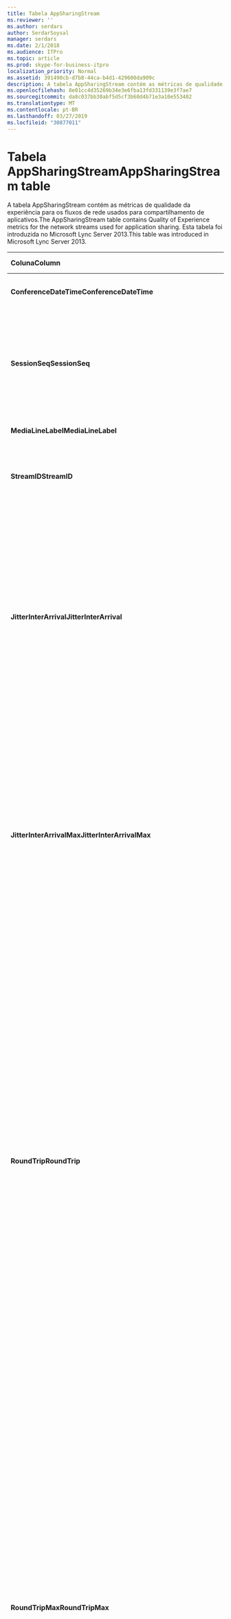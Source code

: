 ```yaml
---
title: Tabela AppSharingStream
ms.reviewer: ''
ms.author: serdars
author: SerdarSoysal
manager: serdars
ms.date: 2/1/2018
ms.audience: ITPro
ms.topic: article
ms.prod: skype-for-business-itpro
localization_priority: Normal
ms.assetid: 391490cb-d7b8-44ca-b4d1-429600da909c
description: A tabela AppSharingStream contém as métricas de qualidade da experiência para os fluxos de rede usados para compartilhamento de aplicativos. Esta tabela foi introduzida no Microsoft Lync Server 2013.
ms.openlocfilehash: 8e01cc4d35269b34e3e6fba13fd331139e3f7ae7
ms.sourcegitcommit: da8c037bb30abf5d5cf3b60d4b71e3a10e553402
ms.translationtype: MT
ms.contentlocale: pt-BR
ms.lasthandoff: 03/27/2019
ms.locfileid: "30877011"
---
```

# <a name="appsharingstream-table"></a><span data-ttu-id="8abed-104">Tabela AppSharingStream</span><span class="sxs-lookup"><span data-stu-id="8abed-104">AppSharingStream table</span></span>
 
<span data-ttu-id="8abed-105">A tabela AppSharingStream contém as métricas de qualidade da experiência para os fluxos de rede usados para compartilhamento de aplicativos.</span><span class="sxs-lookup"><span data-stu-id="8abed-105">The AppSharingStream table contains Quality of Experience metrics for the network streams used for application sharing.</span></span> <span data-ttu-id="8abed-106">Esta tabela foi introduzida no Microsoft Lync Server 2013.</span><span class="sxs-lookup"><span data-stu-id="8abed-106">This table was introduced in Microsoft Lync Server 2013.</span></span>
  
|<span data-ttu-id="8abed-107">**Coluna**</span><span class="sxs-lookup"><span data-stu-id="8abed-107">**Column**</span></span>|<span data-ttu-id="8abed-108">**Tipo de dados**</span><span class="sxs-lookup"><span data-stu-id="8abed-108">**Data Type**</span></span>|<span data-ttu-id="8abed-109">**Chave/índice**</span><span class="sxs-lookup"><span data-stu-id="8abed-109">**Key/Index**</span></span>|<span data-ttu-id="8abed-110">**Detalhes**</span><span class="sxs-lookup"><span data-stu-id="8abed-110">**Details**</span></span>|
|:-----|:-----|:-----|:-----|
|<span data-ttu-id="8abed-111">**ConferenceDateTime**</span><span class="sxs-lookup"><span data-stu-id="8abed-111">**ConferenceDateTime**</span></span> <br/> |<span data-ttu-id="8abed-112">dateTime</span><span class="sxs-lookup"><span data-stu-id="8abed-112">dateTime</span></span>  <br/> |<span data-ttu-id="8abed-113">Primária, estrangeira</span><span class="sxs-lookup"><span data-stu-id="8abed-113">Primary, Foreign</span></span>  <br/> |<span data-ttu-id="8abed-114">Data e hora em que a sessão foi iniciada.</span><span class="sxs-lookup"><span data-stu-id="8abed-114">Date and time that the session started.</span></span>  <br/> |
|<span data-ttu-id="8abed-115">**SessionSeq**</span><span class="sxs-lookup"><span data-stu-id="8abed-115">**SessionSeq**</span></span> <br/> |<span data-ttu-id="8abed-116">int</span><span class="sxs-lookup"><span data-stu-id="8abed-116">int</span></span>  <br/> |<span data-ttu-id="8abed-117">Primária, estrangeira</span><span class="sxs-lookup"><span data-stu-id="8abed-117">Primary, Foreign</span></span>  <br/> |<span data-ttu-id="8abed-118">Identificador sequencial usado para distinguir entre sessões que foram iniciadas na mesma data e ao mesmo tempo.</span><span class="sxs-lookup"><span data-stu-id="8abed-118">Sequential identifier used to distinguish between sessions that started on the same date and at the same time.</span></span>  <br/> |
|<span data-ttu-id="8abed-119">**MediaLineLabel**</span><span class="sxs-lookup"><span data-stu-id="8abed-119">**MediaLineLabel**</span></span> <br/> |<span data-ttu-id="8abed-120">tinyint</span><span class="sxs-lookup"><span data-stu-id="8abed-120">tinyint</span></span>  <br/> |<span data-ttu-id="8abed-121">Primária, estrangeira</span><span class="sxs-lookup"><span data-stu-id="8abed-121">Primary, Foreign</span></span>  <br/> | <span data-ttu-id="8abed-122">Consulte a [Tabela MediaLine](https://docs.microsoft.com/skypeforbusiness/schema-reference/quality-of-experience-qoe-database-schema/medialine-0).</span><span class="sxs-lookup"><span data-stu-id="8abed-122">See [MediaLine Table](https://docs.microsoft.com/skypeforbusiness/schema-reference/quality-of-experience-qoe-database-schema/medialine-0).</span></span> <br/> |
|<span data-ttu-id="8abed-123">**StreamID**</span><span class="sxs-lookup"><span data-stu-id="8abed-123">**StreamID**</span></span> <br/> |<span data-ttu-id="8abed-124">int</span><span class="sxs-lookup"><span data-stu-id="8abed-124">int</span></span>  <br/> |<span data-ttu-id="8abed-125">Primária</span><span class="sxs-lookup"><span data-stu-id="8abed-125">Primary</span></span>  <br/> |<span data-ttu-id="8abed-126">Identificador exclusivo do fluxo de compartilhamento de aplicativo.</span><span class="sxs-lookup"><span data-stu-id="8abed-126">Unique identifier of the application sharing stream.</span></span>  <br/> |
|<span data-ttu-id="8abed-127">**JitterInterArrival**</span><span class="sxs-lookup"><span data-stu-id="8abed-127">**JitterInterArrival**</span></span> <br/> |<span data-ttu-id="8abed-128">int</span><span class="sxs-lookup"><span data-stu-id="8abed-128">int</span></span>  <br/> ||<span data-ttu-id="8abed-p103">Tremulação média detectada entre chegadas de pacote RTP. (Tremulação é uma medição de quanto uma chamada treme.) Valores altos de tremulação são normalmente causados por congestionamento ou por um servidor de mídia sobrecarregado e resultam em perda ou distorção de áudio.</span><span class="sxs-lookup"><span data-stu-id="8abed-p103">Average jitter detected between RTP packet arrivals. (Jitter is a measure of the "shakiness" of a call.) High jitter values are typically caused by congestion or an overloaded media server, and result in distorted or lost audio.</span></span>  <br/> |
|<span data-ttu-id="8abed-131">**JitterInterArrivalMax**</span><span class="sxs-lookup"><span data-stu-id="8abed-131">**JitterInterArrivalMax**</span></span> <br/> |<span data-ttu-id="8abed-132">int</span><span class="sxs-lookup"><span data-stu-id="8abed-132">int</span></span>  <br/> ||<span data-ttu-id="8abed-133">Tremulação máxima detectada entre entradas de pacotes RTP.</span><span class="sxs-lookup"><span data-stu-id="8abed-133">Maximum jitter detected between RTP packet arrivals.</span></span> <span data-ttu-id="8abed-134">(É uma medida de "shakiness" de uma chamada de tremulação.) Os valores de tremulação alta normalmente são causados por congestionamento ou um servidor de mídia sobrecarregado e resultam em áudio distorcido ou perdido.</span><span class="sxs-lookup"><span data-stu-id="8abed-134">(Jitter is a measure of the "shakiness" of a call.) High jitter values are typically caused by congestion or an overloaded media server, and result in distorted or lost audio.</span></span>  <br/> |
|<span data-ttu-id="8abed-135">**RoundTrip**</span><span class="sxs-lookup"><span data-stu-id="8abed-135">**RoundTrip**</span></span> <br/> |<span data-ttu-id="8abed-136">int</span><span class="sxs-lookup"><span data-stu-id="8abed-136">int</span></span>  <br/> ||<span data-ttu-id="8abed-p105">Quantidade média (em milissegundos) exigida para que um pacote de protocolo RTP viaje até outro ponto de extremidade e retorne. Tempos de viagem de ida e volta de 200 milissegundos ou menos são considerados de qualidade aceitável.</span><span class="sxs-lookup"><span data-stu-id="8abed-p105">Average amount of (in milliseconds) required for a Real-Time Transport Protocol packet to travel to another endpoint and then back. Round-trip times of 200 milliseconds or less are considered of acceptable quality.</span></span>  <br/> <span data-ttu-id="8abed-p106">Os valores altos de tempo de resposta podem ser causados por roteamento de chamadas internacionais, configuração incorreta de um roteamento ou um servidor de mídia sobrecarregado. Tempos de resposta altos resultam em dificuldades para conversas de áudio bidirecionais e em tempo real.</span><span class="sxs-lookup"><span data-stu-id="8abed-p106">High round-trip values can be caused by international call routing; a routing misconfiguration; or an overloaded media server. High round-trip times result in difficulties with two-way, real-time audio conversations.</span></span>  <br/> |
|<span data-ttu-id="8abed-141">**RoundTripMax**</span><span class="sxs-lookup"><span data-stu-id="8abed-141">**RoundTripMax**</span></span> <br/> |<span data-ttu-id="8abed-142">int</span><span class="sxs-lookup"><span data-stu-id="8abed-142">int</span></span>  <br/> ||<span data-ttu-id="8abed-143">Quantidade máxima de (em milissegundos) necessária para um pacote de protocolo de transporte em tempo real para viajar para outro ponto de extremidade e, em seguida, novamente.</span><span class="sxs-lookup"><span data-stu-id="8abed-143">Maximum amount of (in milliseconds) required for a Real-Time Transport Protocol packet to travel to another endpoint and then back.</span></span> <span data-ttu-id="8abed-144">Tempos de ida e volta de 200 milissegundos ou menos são considerados de qualidade aceitável.</span><span class="sxs-lookup"><span data-stu-id="8abed-144">Round-trip times of 200 milliseconds or less are considered of acceptable quality.</span></span>  <br/> <span data-ttu-id="8abed-p108">Altos valores de tempo de resposta podem ser causados por roteamento de chamadas internacionais, configuração incorreta de um roteamento ou um servidor de mídia sobrecarregado. Tempos de resposta altos resultam em dificuldades para conversas de áudio bidirecionais e em tempo real.</span><span class="sxs-lookup"><span data-stu-id="8abed-p108">High round-trip values can be caused by international call routing; a routing misconfiguration; or an overloaded media server. High round-trip times result in difficulties with two-way, real-time audio conversations.</span></span>  <br/> |
|<span data-ttu-id="8abed-147">**PacketLossRate**</span><span class="sxs-lookup"><span data-stu-id="8abed-147">**PacketLossRate**</span></span> <br/> |<span data-ttu-id="8abed-148">float</span><span class="sxs-lookup"><span data-stu-id="8abed-148">float</span></span>  <br/> ||<span data-ttu-id="8abed-p109">Taxa média de perda de pacotes de RTP (protocolo de transporte em tempo real). (A perda de pacotes ocorre quando pacotes de RTP, um protocolo usado para transmitir áudio e vídeo pela Internet, falha ao tentar alcançar seu destino). Altas taxas de perda geralmente são causadas por congestionamento, insuficiência da largura de banda, congestionamento ou interferência na rede sem fio ou um servidor de mídia sobrecarregado. A perda de pacotes normalmente resulta em distorção ou perda de áudio.</span><span class="sxs-lookup"><span data-stu-id="8abed-p109">Average rate of Real-Time Transport Protocol (RTP) packet loss. (Packet loss occurs when RTP packets, a protocol used for transmitting audio and video across the Internet, failed to reach their destination.) High loss rates are generally caused by congestion; lack of bandwidth; wireless congestion or interference; or an overloaded media server. Packet loss typically results in distorted or lost audio.</span></span>  <br/> |
|<span data-ttu-id="8abed-152">**PacketLossRateMax**</span><span class="sxs-lookup"><span data-stu-id="8abed-152">**PacketLossRateMax**</span></span> <br/> |<span data-ttu-id="8abed-153">float</span><span class="sxs-lookup"><span data-stu-id="8abed-153">float</span></span>  <br/> ||<span data-ttu-id="8abed-154">Taxa máxima de perda de pacote real-time Transport Protocol (RTP).</span><span class="sxs-lookup"><span data-stu-id="8abed-154">Maximum rate of Real-Time Transport Protocol (RTP) packet loss.</span></span> <span data-ttu-id="8abed-155">(A perda de pacote ocorre quando há falha de pacotes RTP, um protocolo usado para transmitir áudio e vídeo através da Internet, para atingir seu destino.) Taxas de perda de alta são geralmente causadas por congestionamento; falta de largura de banda; congestionamento sem fio ou interferência; ou um servidor de mídia sobrecarregado.</span><span class="sxs-lookup"><span data-stu-id="8abed-155">(Packet loss occurs when RTP packets, a protocol used for transmitting audio and video across the Internet, failed to reach their destination.) High loss rates are generally caused by congestion; lack of bandwidth; wireless congestion or interference; or an overloaded media server.</span></span> <span data-ttu-id="8abed-156">A perda de pacote normalmente resulta em perda ou distorção de áudio.</span><span class="sxs-lookup"><span data-stu-id="8abed-156">Packet loss typically results in distorted or lost audio.</span></span>  <br/> |
|<span data-ttu-id="8abed-157">**PacketUtilization**</span><span class="sxs-lookup"><span data-stu-id="8abed-157">**PacketUtilization**</span></span> <br/> |<span data-ttu-id="8abed-158">int</span><span class="sxs-lookup"><span data-stu-id="8abed-158">int</span></span>  <br/> ||<span data-ttu-id="8abed-159">Número de pacotes enviados.</span><span class="sxs-lookup"><span data-stu-id="8abed-159">Number of packets sent.</span></span>  <br/> |
|<span data-ttu-id="8abed-160">**BandwidthEst**</span><span class="sxs-lookup"><span data-stu-id="8abed-160">**BandwidthEst**</span></span> <br/> |<span data-ttu-id="8abed-161">int</span><span class="sxs-lookup"><span data-stu-id="8abed-161">int</span></span>  <br/> ||<span data-ttu-id="8abed-162">Estimado unidirecional largura de banda disponível no final da sessão.</span><span class="sxs-lookup"><span data-stu-id="8abed-162">Estimated one-way bandwidth available at the end of the session.</span></span> <span data-ttu-id="8abed-163">Relatado em bits por segundo.</span><span class="sxs-lookup"><span data-stu-id="8abed-163">Reported in bits per second.</span></span>  <br/> |
|<span data-ttu-id="8abed-164">**AppSharingPayloadDescription**</span><span class="sxs-lookup"><span data-stu-id="8abed-164">**AppSharingPayloadDescription**</span></span> <br/> |<span data-ttu-id="8abed-165">int</span><span class="sxs-lookup"><span data-stu-id="8abed-165">int</span></span>  <br/> ||<span data-ttu-id="8abed-166">Descrição da carga do compartilhamento de aplicativos.</span><span class="sxs-lookup"><span data-stu-id="8abed-166">Description of the application sharing payload.</span></span>  <br/> |
|<span data-ttu-id="8abed-167">**RelativeOneWayTotal**</span><span class="sxs-lookup"><span data-stu-id="8abed-167">**RelativeOneWayTotal**</span></span> <br/> |<span data-ttu-id="8abed-168">float</span><span class="sxs-lookup"><span data-stu-id="8abed-168">float</span></span>  <br/> ||<span data-ttu-id="8abed-169">Quantidade total de latência unidirecional.</span><span class="sxs-lookup"><span data-stu-id="8abed-169">Total amount of one-way latency.</span></span> <span data-ttu-id="8abed-170">Latência de unidirecional relativa mede o atraso entre o cliente e o servidor.</span><span class="sxs-lookup"><span data-stu-id="8abed-170">Relative one-way latency measures the delay between the client and the server.</span></span>  <br/> |
|<span data-ttu-id="8abed-171">**RelativeOneWayAverage**</span><span class="sxs-lookup"><span data-stu-id="8abed-171">**RelativeOneWayAverage**</span></span> <br/> |<span data-ttu-id="8abed-172">float</span><span class="sxs-lookup"><span data-stu-id="8abed-172">float</span></span>  <br/> ||<span data-ttu-id="8abed-173">Quantidade média de latência unidirecional.</span><span class="sxs-lookup"><span data-stu-id="8abed-173">Average amount of one-way latency.</span></span> <span data-ttu-id="8abed-174">Latência de unidirecional relativa mede o atraso entre o cliente e o servidor.</span><span class="sxs-lookup"><span data-stu-id="8abed-174">Relative one-way latency measures the delay between the client and the server.</span></span>  <br/> |
|<span data-ttu-id="8abed-175">**RelativeOneWayMax**</span><span class="sxs-lookup"><span data-stu-id="8abed-175">**RelativeOneWayMax**</span></span> <br/> |<span data-ttu-id="8abed-176">float</span><span class="sxs-lookup"><span data-stu-id="8abed-176">float</span></span>  <br/> ||<span data-ttu-id="8abed-177">Quantidade máxima de latência unidirecional.</span><span class="sxs-lookup"><span data-stu-id="8abed-177">Maximum amount of one-way latency.</span></span> <span data-ttu-id="8abed-178">Latência de unidirecional relativa mede o atraso entre o cliente e o servidor.</span><span class="sxs-lookup"><span data-stu-id="8abed-178">Relative one-way latency measures the delay between the client and the server.</span></span>  <br/> |
|<span data-ttu-id="8abed-179">**RelativeOneWayBurstOccurrences**</span><span class="sxs-lookup"><span data-stu-id="8abed-179">**RelativeOneWayBurstOccurrences**</span></span> <br/> |<span data-ttu-id="8abed-180">int</span><span class="sxs-lookup"><span data-stu-id="8abed-180">int</span></span>  <br/> ||<span data-ttu-id="8abed-181">Ocorrências de intermitência unidirecional total.</span><span class="sxs-lookup"><span data-stu-id="8abed-181">Total one-way burst occurrences.</span></span> <span data-ttu-id="8abed-182">Uma transmissão "intermitente" é uma transmissão onde os fluxos de dados picos imprevisíveis em vez de um fluxo contínuo.</span><span class="sxs-lookup"><span data-stu-id="8abed-182">A "bursty" transmission is a transmission where data flows in unpredictable bursts as opposed to a steady stream.</span></span> <span data-ttu-id="8abed-183">Essa métrica mede o fluxo de dados entre o cliente e o servidor.</span><span class="sxs-lookup"><span data-stu-id="8abed-183">This metric measures data flow between the client and the server.</span></span>  <br/> |
|<span data-ttu-id="8abed-184">**RelativeOneWayBurstDensity**</span><span class="sxs-lookup"><span data-stu-id="8abed-184">**RelativeOneWayBurstDensity**</span></span> <br/> |<span data-ttu-id="8abed-185">float</span><span class="sxs-lookup"><span data-stu-id="8abed-185">float</span></span>  <br/> ||<span data-ttu-id="8abed-186">Densidade da intermitência unidirecional total.</span><span class="sxs-lookup"><span data-stu-id="8abed-186">Total one-way burst density.</span></span> <span data-ttu-id="8abed-187">Uma transmissão "intermitente" é uma transmissão onde os fluxos de dados picos imprevisíveis em vez de um fluxo contínuo.</span><span class="sxs-lookup"><span data-stu-id="8abed-187">A "bursty" transmission is a transmission where data flows in unpredictable bursts as opposed to a steady stream.</span></span> <span data-ttu-id="8abed-188">Essa métrica mede o fluxo de dados entre o cliente e o servidor.</span><span class="sxs-lookup"><span data-stu-id="8abed-188">This metric measures data flow between the client and the server.</span></span>  <br/> |
|<span data-ttu-id="8abed-189">**RelativeOneWayBurstDuration**</span><span class="sxs-lookup"><span data-stu-id="8abed-189">**RelativeOneWayBurstDuration**</span></span> <br/> |<span data-ttu-id="8abed-190">float</span><span class="sxs-lookup"><span data-stu-id="8abed-190">float</span></span>  <br/> ||<span data-ttu-id="8abed-191">Duração da intermitência unidirecional total.</span><span class="sxs-lookup"><span data-stu-id="8abed-191">Total one-way burst duration.</span></span> <span data-ttu-id="8abed-192">Uma transmissão "intermitente" é uma transmissão onde os fluxos de dados picos imprevisíveis em vez de um fluxo contínuo.</span><span class="sxs-lookup"><span data-stu-id="8abed-192">A "bursty" transmission is a transmission where data flows in unpredictable bursts as opposed to a steady stream.</span></span> <span data-ttu-id="8abed-193">Essa métrica mede o fluxo de dados entre o cliente e o servidor.</span><span class="sxs-lookup"><span data-stu-id="8abed-193">This metric measures data flow between the client and the server.</span></span>  <br/> |
|<span data-ttu-id="8abed-194">**RelativeOneWayGapOccurrences**</span><span class="sxs-lookup"><span data-stu-id="8abed-194">**RelativeOneWayGapOccurrences**</span></span> <br/> |<span data-ttu-id="8abed-195">int</span><span class="sxs-lookup"><span data-stu-id="8abed-195">int</span></span>  <br/> ||<span data-ttu-id="8abed-196">Ocorrências de intervalo unidirecional total.</span><span class="sxs-lookup"><span data-stu-id="8abed-196">Total one-way gap occurrences.</span></span> <span data-ttu-id="8abed-197">Uma transmissão "intermitente" é uma transmissão onde os fluxos de dados picos imprevisíveis em vez de um fluxo constante; lacunas indicam atrasos entre esses picos.</span><span class="sxs-lookup"><span data-stu-id="8abed-197">A "bursty" transmission is a transmission where data flows in unpredictable bursts as opposed to a steady stream; gaps indicate delays between these bursts.</span></span> <span data-ttu-id="8abed-198">Essa métrica mede o fluxo de dados entre o cliente e o servidor.</span><span class="sxs-lookup"><span data-stu-id="8abed-198">This metric measures data flow between the client and the server.</span></span>  <br/> |
|<span data-ttu-id="8abed-199">**RelativeOneWayGapDensity**</span><span class="sxs-lookup"><span data-stu-id="8abed-199">**RelativeOneWayGapDensity**</span></span> <br/> |<span data-ttu-id="8abed-200">float</span><span class="sxs-lookup"><span data-stu-id="8abed-200">float</span></span>  <br/> ||<span data-ttu-id="8abed-201">Densidade do intervalo unidirecional total.</span><span class="sxs-lookup"><span data-stu-id="8abed-201">Total one-way gap density.</span></span> <span data-ttu-id="8abed-202">Uma transmissão "intermitente" é uma transmissão onde os fluxos de dados picos imprevisíveis em vez de um fluxo constante; lacunas indicam atrasos entre esses picos.</span><span class="sxs-lookup"><span data-stu-id="8abed-202">A "bursty" transmission is a transmission where data flows in unpredictable bursts as opposed to a steady stream; gaps indicate delays between these bursts.</span></span> <span data-ttu-id="8abed-203">Essa métrica mede o fluxo de dados entre o cliente e o servidor.</span><span class="sxs-lookup"><span data-stu-id="8abed-203">This metric measures data flow between the client and the server.</span></span>  <br/> |
|<span data-ttu-id="8abed-204">**RelativeOneWayGapDuration**</span><span class="sxs-lookup"><span data-stu-id="8abed-204">**RelativeOneWayGapDuration**</span></span> <br/> |<span data-ttu-id="8abed-205">float</span><span class="sxs-lookup"><span data-stu-id="8abed-205">float</span></span>  <br/> ||<span data-ttu-id="8abed-206">Duração do intervalo unidirecional total.</span><span class="sxs-lookup"><span data-stu-id="8abed-206">Total one-way gap duration.</span></span> <span data-ttu-id="8abed-207">Uma transmissão "intermitente" é uma transmissão onde os fluxos de dados picos imprevisíveis em vez de um fluxo constante; lacunas indicam atrasos entre esses picos.</span><span class="sxs-lookup"><span data-stu-id="8abed-207">A "bursty" transmission is a transmission where data flows in unpredictable bursts as opposed to a steady stream; gaps indicate delays between these bursts.</span></span> <span data-ttu-id="8abed-208">Essa métrica mede o fluxo de dados entre o cliente e o servidor.</span><span class="sxs-lookup"><span data-stu-id="8abed-208">This metric measures data flow between the client and the server.</span></span>  <br/> |
|<span data-ttu-id="8abed-209">**ApplicationSharingType**</span><span class="sxs-lookup"><span data-stu-id="8abed-209">**ApplicationSharingType**</span></span> <br/> |<span data-ttu-id="8abed-210">varChar(256)</span><span class="sxs-lookup"><span data-stu-id="8abed-210">varChar(256)</span></span>  <br/> ||<span data-ttu-id="8abed-211">Tipo de conteúdo e função de aplicativo (participante do compartilhamento ou visualizador).</span><span class="sxs-lookup"><span data-stu-id="8abed-211">Application role (Sharer or Viewer) and content type.</span></span>  <br/> |
|<span data-ttu-id="8abed-212">**RDPTileProcessingLatencyTotal**</span><span class="sxs-lookup"><span data-stu-id="8abed-212">**RDPTileProcessingLatencyTotal**</span></span> <br/> |<span data-ttu-id="8abed-213">float</span><span class="sxs-lookup"><span data-stu-id="8abed-213">float</span></span>  <br/> ||<span data-ttu-id="8abed-214">Tempo total de processamento de blocos de protocolo RDP (RDP).</span><span class="sxs-lookup"><span data-stu-id="8abed-214">Total processing time for remote desktop protocol (RDP) tiles.</span></span> <span data-ttu-id="8abed-215">Um total de superior é igual a um atraso mais na experiência de visualização.</span><span class="sxs-lookup"><span data-stu-id="8abed-215">A higher total equates to a longer delay in the viewing experience.</span></span>  <br/> |
|<span data-ttu-id="8abed-216">**RDPTileProcessingLatencyAverage**</span><span class="sxs-lookup"><span data-stu-id="8abed-216">**RDPTileProcessingLatencyAverage**</span></span> <br/> |<span data-ttu-id="8abed-217">float</span><span class="sxs-lookup"><span data-stu-id="8abed-217">float</span></span>  <br/> ||<span data-ttu-id="8abed-218">Tempo médio de processamento de blocos de protocolo RDP (RDP).</span><span class="sxs-lookup"><span data-stu-id="8abed-218">Average processing time for remote desktop protocol (RDP) tiles.</span></span> <span data-ttu-id="8abed-219">Um total de superior é igual a um atraso mais na experiência de visualização.</span><span class="sxs-lookup"><span data-stu-id="8abed-219">A higher total equates to a longer delay in the viewing experience.</span></span>  <br/> |
|<span data-ttu-id="8abed-220">**RDPTileProcessingLatencyMax**</span><span class="sxs-lookup"><span data-stu-id="8abed-220">**RDPTileProcessingLatencyMax**</span></span> <br/> |<span data-ttu-id="8abed-221">float</span><span class="sxs-lookup"><span data-stu-id="8abed-221">float</span></span>  <br/> ||<span data-ttu-id="8abed-222">Tempo máximo de processamento de blocos de protocolo RDP (RDP).</span><span class="sxs-lookup"><span data-stu-id="8abed-222">Maximum processing time for remote desktop protocol (RDP) tiles.</span></span> <span data-ttu-id="8abed-223">Um total de superior é igual a um atraso mais na experiência de visualização.</span><span class="sxs-lookup"><span data-stu-id="8abed-223">A higher total equates to a longer delay in the viewing experience.</span></span>  <br/> |
|<span data-ttu-id="8abed-224">**RDPTileProcessingLatencyBurstOccurrences**</span><span class="sxs-lookup"><span data-stu-id="8abed-224">**RDPTileProcessingLatencyBurstOccurrences**</span></span> <br/> |<span data-ttu-id="8abed-225">int</span><span class="sxs-lookup"><span data-stu-id="8abed-225">int</span></span>  <br/> ||<span data-ttu-id="8abed-226">Ocorrências de intermitência no tempo de processamento de blocos de protocolo RDP (RDP).</span><span class="sxs-lookup"><span data-stu-id="8abed-226">Burst occurrences in the processing time for remote desktop protocol (RDP) tiles.</span></span> <span data-ttu-id="8abed-227">Uma transmissão "intermitente" é uma transmissão onde os fluxos de dados picos imprevisíveis em vez de um fluxo contínuo.</span><span class="sxs-lookup"><span data-stu-id="8abed-227">A "bursty" transmission is a transmission where data flows in unpredictable bursts as opposed to a steady stream.</span></span>  <br/> |
|<span data-ttu-id="8abed-228">**RDPTileProcessingLatencyBurstDensity**</span><span class="sxs-lookup"><span data-stu-id="8abed-228">**RDPTileProcessingLatencyBurstDensity**</span></span> <br/> |<span data-ttu-id="8abed-229">float</span><span class="sxs-lookup"><span data-stu-id="8abed-229">float</span></span>  <br/> ||<span data-ttu-id="8abed-230">Densidade da intermitência no tempo de processamento de blocos de protocolo RDP (RDP).</span><span class="sxs-lookup"><span data-stu-id="8abed-230">Burst density in the processing time for remote desktop protocol (RDP) tiles.</span></span> <span data-ttu-id="8abed-231">Uma transmissão "intermitente" é uma transmissão onde os fluxos de dados picos imprevisíveis em vez de um fluxo contínuo.</span><span class="sxs-lookup"><span data-stu-id="8abed-231">A "bursty" transmission is a transmission where data flows in unpredictable bursts as opposed to a steady stream.</span></span>  <br/> |
|<span data-ttu-id="8abed-232">**RDPTileProcessingLatencyBurstDuration**</span><span class="sxs-lookup"><span data-stu-id="8abed-232">**RDPTileProcessingLatencyBurstDuration**</span></span> <br/> |<span data-ttu-id="8abed-233">float</span><span class="sxs-lookup"><span data-stu-id="8abed-233">float</span></span>  <br/> ||<span data-ttu-id="8abed-234">Intermitência duração em que o tempo de processamento de blocos de protocolo RDP (RDP).</span><span class="sxs-lookup"><span data-stu-id="8abed-234">Burst duration in the processing time for remote desktop protocol (RDP) tiles.</span></span> <span data-ttu-id="8abed-235">Uma transmissão "intermitente" é uma transmissão onde os fluxos de dados picos imprevisíveis em vez de um fluxo contínuo.</span><span class="sxs-lookup"><span data-stu-id="8abed-235">A "bursty" transmission is a transmission where data flows in unpredictable bursts as opposed to a steady stream.</span></span>  <br/> |
|<span data-ttu-id="8abed-236">**RDPTileProcessingLatencyGapOccurrences**</span><span class="sxs-lookup"><span data-stu-id="8abed-236">**RDPTileProcessingLatencyGapOccurrences**</span></span> <br/> |<span data-ttu-id="8abed-237">int</span><span class="sxs-lookup"><span data-stu-id="8abed-237">int</span></span>  <br/> ||<span data-ttu-id="8abed-238">Ocorrências de intervalo no tempo de processamento de blocos de protocolo RDP (RDP).</span><span class="sxs-lookup"><span data-stu-id="8abed-238">Gap occurrences in the processing time for remote desktop protocol (RDP) tiles.</span></span>  <br/> |
|<span data-ttu-id="8abed-239">**RDPTileProcessingLatencyGapDensity**</span><span class="sxs-lookup"><span data-stu-id="8abed-239">**RDPTileProcessingLatencyGapDensity**</span></span> <br/> |<span data-ttu-id="8abed-240">float</span><span class="sxs-lookup"><span data-stu-id="8abed-240">float</span></span>  <br/> ||<span data-ttu-id="8abed-241">Densidade do intervalo no tempo de processamento de blocos de protocolo RDP (RDP).</span><span class="sxs-lookup"><span data-stu-id="8abed-241">Gap density in the processing time for remote desktop protocol (RDP) tiles.</span></span> <span data-ttu-id="8abed-242">Densidade do intervalo baixa equivale a uma melhor experiência de exibição.</span><span class="sxs-lookup"><span data-stu-id="8abed-242">Low gap density equates to a better viewing experience.</span></span>  <br/> |
|<span data-ttu-id="8abed-243">**RDPTileProcessingLatencyGapDuration**</span><span class="sxs-lookup"><span data-stu-id="8abed-243">**RDPTileProcessingLatencyGapDuration**</span></span> <br/> |<span data-ttu-id="8abed-244">float</span><span class="sxs-lookup"><span data-stu-id="8abed-244">float</span></span>  <br/> ||<span data-ttu-id="8abed-245">Duração do intervalo em que o tempo de processamento de blocos de protocolo RDP (RDP).</span><span class="sxs-lookup"><span data-stu-id="8abed-245">Gap duration in the processing time for remote desktop protocol (RDP) tiles.</span></span> <span data-ttu-id="8abed-246">Durações lacuna curto equiparar para uma melhor experiência de exibição.</span><span class="sxs-lookup"><span data-stu-id="8abed-246">Short gap durations equate to a better viewing experience.</span></span>  <br/> |
|<span data-ttu-id="8abed-247">**CaptureTileRateTotal**</span><span class="sxs-lookup"><span data-stu-id="8abed-247">**CaptureTileRateTotal**</span></span> <br/> |<span data-ttu-id="8abed-248">float</span><span class="sxs-lookup"><span data-stu-id="8abed-248">float</span></span>  <br/> ||<span data-ttu-id="8abed-249">Taxa total de blocos capturados (em blocos por segundo).</span><span class="sxs-lookup"><span data-stu-id="8abed-249">Total rate of captured tiles (in tiles per second).</span></span>  <br/> |
|<span data-ttu-id="8abed-250">**CaptureTileRateAverage**</span><span class="sxs-lookup"><span data-stu-id="8abed-250">**CaptureTileRateAverage**</span></span> <br/> |<span data-ttu-id="8abed-251">float</span><span class="sxs-lookup"><span data-stu-id="8abed-251">float</span></span>  <br/> ||<span data-ttu-id="8abed-252">Taxa média de blocos capturados (em blocos por segundo).</span><span class="sxs-lookup"><span data-stu-id="8abed-252">Average rate of captured tiles (in tiles per second).</span></span>  <br/> |
|<span data-ttu-id="8abed-253">**CaptureTileRateMax**</span><span class="sxs-lookup"><span data-stu-id="8abed-253">**CaptureTileRateMax**</span></span> <br/> |<span data-ttu-id="8abed-254">float</span><span class="sxs-lookup"><span data-stu-id="8abed-254">float</span></span>  <br/> ||<span data-ttu-id="8abed-255">Taxa máxima de blocos capturados (em blocos por segundo).</span><span class="sxs-lookup"><span data-stu-id="8abed-255">Maximum rate of captured tiles (in tiles per second).</span></span>  <br/> |
|<span data-ttu-id="8abed-256">**CaptureTileRateBurstOccurrences**</span><span class="sxs-lookup"><span data-stu-id="8abed-256">**CaptureTileRateBurstOccurrences**</span></span> <br/> |<span data-ttu-id="8abed-257">int</span><span class="sxs-lookup"><span data-stu-id="8abed-257">in t</span></span>  <br/> ||<span data-ttu-id="8abed-258">Ocorrências de intermitência na taxa de blocos capturados (em blocos por segundo).</span><span class="sxs-lookup"><span data-stu-id="8abed-258">Burst occurrences in the rate of captured tiles (in tiles per second).</span></span>  <br/> |
|<span data-ttu-id="8abed-259">**CaptureTileRateBurstDensity**</span><span class="sxs-lookup"><span data-stu-id="8abed-259">**CaptureTileRateBurstDensity**</span></span> <br/> |<span data-ttu-id="8abed-260">float</span><span class="sxs-lookup"><span data-stu-id="8abed-260">float</span></span>  <br/> ||<span data-ttu-id="8abed-261">Densidade da intermitência na taxa de blocos capturados (em blocos por segundo).</span><span class="sxs-lookup"><span data-stu-id="8abed-261">Burst density in the rate of captured tiles (in tiles per second).</span></span>  <br/> |
|<span data-ttu-id="8abed-262">**CaptureTileRateBurstDuration**</span><span class="sxs-lookup"><span data-stu-id="8abed-262">**CaptureTileRateBurstDuration**</span></span> <br/> |<span data-ttu-id="8abed-263">float</span><span class="sxs-lookup"><span data-stu-id="8abed-263">float</span></span>  <br/> ||<span data-ttu-id="8abed-264">Duração da intermitência na taxa de blocos capturados (em blocos por segundo).</span><span class="sxs-lookup"><span data-stu-id="8abed-264">Burst duration in the rate of captured tiles (in tiles per second).</span></span>  <br/> |
|<span data-ttu-id="8abed-265">**CaptureTileRateGapOccurrences**</span><span class="sxs-lookup"><span data-stu-id="8abed-265">**CaptureTileRateGapOccurrences**</span></span> <br/> |<span data-ttu-id="8abed-266">int</span><span class="sxs-lookup"><span data-stu-id="8abed-266">int</span></span>  <br/> ||<span data-ttu-id="8abed-267">Ocorrências de intervalo na taxa de blocos capturados (em blocos por segundo).</span><span class="sxs-lookup"><span data-stu-id="8abed-267">Gap occurrences in the rate of captured tiles (in tiles per second).</span></span>  <br/> |
|<span data-ttu-id="8abed-268">**CaptureTileRateGapDensity**</span><span class="sxs-lookup"><span data-stu-id="8abed-268">**CaptureTileRateGapDensity**</span></span> <br/> |<span data-ttu-id="8abed-269">float</span><span class="sxs-lookup"><span data-stu-id="8abed-269">float</span></span>  <br/> ||<span data-ttu-id="8abed-270">Densidade do intervalo na taxa de blocos capturados (em blocos por segundo).</span><span class="sxs-lookup"><span data-stu-id="8abed-270">Gap density in the rate of captured tiles (in tiles per second).</span></span>  <br/> |
|<span data-ttu-id="8abed-271">**CaptureTileRateGapDuration**</span><span class="sxs-lookup"><span data-stu-id="8abed-271">**CaptureTileRateGapDuration**</span></span> <br/> |<span data-ttu-id="8abed-272">float</span><span class="sxs-lookup"><span data-stu-id="8abed-272">float</span></span>  <br/> ||<span data-ttu-id="8abed-273">Duração do intervalo na taxa de blocos capturados (em blocos por segundo).</span><span class="sxs-lookup"><span data-stu-id="8abed-273">Gap duration in the rate of captured tiles (in tiles per second).</span></span>  <br/> |
|<span data-ttu-id="8abed-274">**SpoiledTilePercentTotal**</span><span class="sxs-lookup"><span data-stu-id="8abed-274">**SpoiledTilePercentTotal**</span></span> <br/> |<span data-ttu-id="8abed-275">float</span><span class="sxs-lookup"><span data-stu-id="8abed-275">float</span></span>  <br/> ||<span data-ttu-id="8abed-276">Porcentagem total do conteúdo que não chegou ao visualizador, mas foi em vez disso descartado e substituído por conteúdo recente.</span><span class="sxs-lookup"><span data-stu-id="8abed-276">Total percentage of the content that did not reach the viewer but was instead discarded and overwritten by fresh content.</span></span>  <br/> |
|<span data-ttu-id="8abed-277">**SpoiledTilePercentAverage**</span><span class="sxs-lookup"><span data-stu-id="8abed-277">**SpoiledTilePercentAverage**</span></span> <br/> |<span data-ttu-id="8abed-278">float</span><span class="sxs-lookup"><span data-stu-id="8abed-278">float</span></span>  <br/> ||<span data-ttu-id="8abed-279">Porcentagem média do conteúdo que não chegou ao visualizador, mas foi em vez disso descartado e substituído por conteúdo recente.</span><span class="sxs-lookup"><span data-stu-id="8abed-279">Average percentage of the content that did not reach the viewer but was instead discarded and overwritten by fresh content.</span></span>  <br/> |
|<span data-ttu-id="8abed-280">**SpoiledTilePercentMax**</span><span class="sxs-lookup"><span data-stu-id="8abed-280">**SpoiledTilePercentMax**</span></span> <br/> |<span data-ttu-id="8abed-281">float</span><span class="sxs-lookup"><span data-stu-id="8abed-281">float</span></span>  <br/> ||<span data-ttu-id="8abed-282">Porcentagem máxima do conteúdo que não chegou ao visualizador, mas foi em vez disso descartado e substituído por conteúdo recente.</span><span class="sxs-lookup"><span data-stu-id="8abed-282">Maximum percentage of the content that did not reach the viewer but was instead discarded and overwritten by fresh content.</span></span>  <br/> |
|<span data-ttu-id="8abed-283">**SpoiledTilePercentBurstOccurrences**</span><span class="sxs-lookup"><span data-stu-id="8abed-283">**SpoiledTilePercentBurstOccurrences**</span></span> <br/> |<span data-ttu-id="8abed-284">int</span><span class="sxs-lookup"><span data-stu-id="8abed-284">int</span></span>  <br/> ||<span data-ttu-id="8abed-285">Densidade da intermitência do conteúdo que não chegou ao visualizador, mas foi em vez disso descartado e substituído por conteúdo recente.</span><span class="sxs-lookup"><span data-stu-id="8abed-285">Burst occurrences for the content that did not reach the viewer but was instead discarded and overwritten by fresh content.</span></span>  <br/> |
|<span data-ttu-id="8abed-286">**SpoiledTilePercentBurstDensity**</span><span class="sxs-lookup"><span data-stu-id="8abed-286">**SpoiledTilePercentBurstDensity**</span></span> <br/> |<span data-ttu-id="8abed-287">float</span><span class="sxs-lookup"><span data-stu-id="8abed-287">float</span></span>  <br/> ||<span data-ttu-id="8abed-288">Intermitência densidade para o conteúdo que não chegou ao visualizador, mas foi em vez disso descartado e substituído por conteúdo recente.</span><span class="sxs-lookup"><span data-stu-id="8abed-288">Burst density for the content that did not reach the viewer but was instead discarded and overwritten by fresh content.</span></span>  <br/> |
|<span data-ttu-id="8abed-289">**SpoiledTilePercentBurstDuration**</span><span class="sxs-lookup"><span data-stu-id="8abed-289">**SpoiledTilePercentBurstDuration**</span></span> <br/> |<span data-ttu-id="8abed-290">float</span><span class="sxs-lookup"><span data-stu-id="8abed-290">float</span></span>  <br/> ||<span data-ttu-id="8abed-291">Duração do conteúdo que não chegou ao visualizador, mas foi em vez disso descartado e substituído por conteúdo recente da intermitência.</span><span class="sxs-lookup"><span data-stu-id="8abed-291">Burst duration for the content that did not reach the viewer but was instead discarded and overwritten by fresh content.</span></span>  <br/> |
|<span data-ttu-id="8abed-292">**SpoiledTilePercentGapOccurrences**</span><span class="sxs-lookup"><span data-stu-id="8abed-292">**SpoiledTilePercentGapOccurrences**</span></span> <br/> |<span data-ttu-id="8abed-293">int</span><span class="sxs-lookup"><span data-stu-id="8abed-293">int</span></span>  <br/> ||<span data-ttu-id="8abed-294">Ocorrências de intervalo do conteúdo que não chegou ao visualizador, mas foi em vez disso descartado e substituído por conteúdo recente.</span><span class="sxs-lookup"><span data-stu-id="8abed-294">Gap occurrences for the content that did not reach the viewer but was instead discarded and overwritten by fresh content.</span></span>  <br/> |
|<span data-ttu-id="8abed-295">**SpoiledTilePercentGapDensity**</span><span class="sxs-lookup"><span data-stu-id="8abed-295">**SpoiledTilePercentGapDensity**</span></span> <br/> |<span data-ttu-id="8abed-296">float</span><span class="sxs-lookup"><span data-stu-id="8abed-296">float</span></span>  <br/> ||<span data-ttu-id="8abed-297">Densidade do intervalo do conteúdo que não chegou ao visualizador, mas foi em vez disso descartado e substituído por conteúdo recente.</span><span class="sxs-lookup"><span data-stu-id="8abed-297">Gap density for the content that did not reach the viewer but was instead discarded and overwritten by fresh content.</span></span>  <br/> |
|<span data-ttu-id="8abed-298">**SpoiledTilePercentGapDuration**</span><span class="sxs-lookup"><span data-stu-id="8abed-298">**SpoiledTilePercentGapDuration**</span></span> <br/> |<span data-ttu-id="8abed-299">float</span><span class="sxs-lookup"><span data-stu-id="8abed-299">float</span></span>  <br/> ||<span data-ttu-id="8abed-300">Duração do intervalo do conteúdo que não chegou ao visualizador, mas foi em vez disso descartado e substituído por conteúdo recente.</span><span class="sxs-lookup"><span data-stu-id="8abed-300">Gap duration for the content that did not reach the viewer but was instead discarded and overwritten by fresh content.</span></span>  <br/> |
|<span data-ttu-id="8abed-301">**ScrapingFrameRateTotal**</span><span class="sxs-lookup"><span data-stu-id="8abed-301">**ScrapingFrameRateTotal**</span></span> <br/> |<span data-ttu-id="8abed-302">float</span><span class="sxs-lookup"><span data-stu-id="8abed-302">float</span></span>  <br/> ||<span data-ttu-id="8abed-303">Número total de quadros retirados da origem de gráficos.</span><span class="sxs-lookup"><span data-stu-id="8abed-303">Total number of frames scraped from the graphics source.</span></span>  <br/> |
|<span data-ttu-id="8abed-304">**ScrapingFrameRateAverage**</span><span class="sxs-lookup"><span data-stu-id="8abed-304">**ScrapingFrameRateAverage**</span></span> <br/> |<span data-ttu-id="8abed-305">float</span><span class="sxs-lookup"><span data-stu-id="8abed-305">float</span></span>  <br/> ||<span data-ttu-id="8abed-306">Número médio de quadros retirados da origem de gráficos.</span><span class="sxs-lookup"><span data-stu-id="8abed-306">Average number of frames scraped from the graphics source.</span></span>  <br/> |
|<span data-ttu-id="8abed-307">**ScrapingFrameRateMax**</span><span class="sxs-lookup"><span data-stu-id="8abed-307">**ScrapingFrameRateMax**</span></span> <br/> |<span data-ttu-id="8abed-308">float</span><span class="sxs-lookup"><span data-stu-id="8abed-308">float</span></span>  <br/> ||<span data-ttu-id="8abed-309">Número máximo de quadros retirados da origem de gráficos.</span><span class="sxs-lookup"><span data-stu-id="8abed-309">Maximum number of frames scraped from the graphics source.</span></span>  <br/> |
|<span data-ttu-id="8abed-310">**ScrapingFrameRateBurstOccurrences**</span><span class="sxs-lookup"><span data-stu-id="8abed-310">**ScrapingFrameRateBurstOccurrences**</span></span> <br/> |<span data-ttu-id="8abed-311">int</span><span class="sxs-lookup"><span data-stu-id="8abed-311">int</span></span>  <br/> ||<span data-ttu-id="8abed-312">Ocorrências de intermitência nos quadros retirados da origem de gráficos.</span><span class="sxs-lookup"><span data-stu-id="8abed-312">Burst occurrences in the frames scraped from the graphics source.</span></span>  <br/> |
|<span data-ttu-id="8abed-313">**ScrapingFrameRateBurstDensity**</span><span class="sxs-lookup"><span data-stu-id="8abed-313">**ScrapingFrameRateBurstDensity**</span></span> <br/> |<span data-ttu-id="8abed-314">float</span><span class="sxs-lookup"><span data-stu-id="8abed-314">float</span></span>  <br/> ||<span data-ttu-id="8abed-315">Densidade da intermitência nos quadros retirados da origem de gráficos.</span><span class="sxs-lookup"><span data-stu-id="8abed-315">Burst density in the frames scraped from the graphics source.</span></span>  <br/> |
|<span data-ttu-id="8abed-316">**ScrapingFrameRateBurstDuration**</span><span class="sxs-lookup"><span data-stu-id="8abed-316">**ScrapingFrameRateBurstDuration**</span></span> <br/> |<span data-ttu-id="8abed-317">float</span><span class="sxs-lookup"><span data-stu-id="8abed-317">float</span></span>  <br/> ||<span data-ttu-id="8abed-318">Duração da intermitência nos quadros retirados da origem de gráficos.</span><span class="sxs-lookup"><span data-stu-id="8abed-318">Burst duration in the frames scraped from the graphics source.</span></span>  <br/> |
|<span data-ttu-id="8abed-319">**ScrapingFrameRateGapOccurrences**</span><span class="sxs-lookup"><span data-stu-id="8abed-319">**ScrapingFrameRateGapOccurrences**</span></span> <br/> |<span data-ttu-id="8abed-320">int</span><span class="sxs-lookup"><span data-stu-id="8abed-320">int</span></span>  <br/> ||<span data-ttu-id="8abed-321">Ocorrências de intervalo nos quadros retirados da origem de gráficos.</span><span class="sxs-lookup"><span data-stu-id="8abed-321">Gap occurrences in the frames scraped from the graphics source.</span></span>  <br/> |
|<span data-ttu-id="8abed-322">**ScrapingFrameRateGapDensity**</span><span class="sxs-lookup"><span data-stu-id="8abed-322">**ScrapingFrameRateGapDensity**</span></span> <br/> |<span data-ttu-id="8abed-323">float</span><span class="sxs-lookup"><span data-stu-id="8abed-323">float</span></span>  <br/> ||<span data-ttu-id="8abed-324">Densidade do intervalo nos quadros retirados da origem de gráficos.</span><span class="sxs-lookup"><span data-stu-id="8abed-324">Gap density in the frames scraped from the graphics source.</span></span>  <br/> |
|<span data-ttu-id="8abed-325">**ScrapingFrameRateGapDuration**</span><span class="sxs-lookup"><span data-stu-id="8abed-325">**ScrapingFrameRateGapDuration**</span></span> <br/> |<span data-ttu-id="8abed-326">float</span><span class="sxs-lookup"><span data-stu-id="8abed-326">float</span></span>  <br/> ||<span data-ttu-id="8abed-327">Duração do intervalo nos quadros retirados da origem de gráficos.</span><span class="sxs-lookup"><span data-stu-id="8abed-327">Gap duration in the frames scraped from the graphics source.</span></span>  <br/> |
|<span data-ttu-id="8abed-328">**IncomingTileRateTotal**</span><span class="sxs-lookup"><span data-stu-id="8abed-328">**IncomingTileRateTotal**</span></span> <br/> |<span data-ttu-id="8abed-329">float</span><span class="sxs-lookup"><span data-stu-id="8abed-329">float</span></span>  <br/> ||<span data-ttu-id="8abed-330">Total de taxa de quadros de entrada como recebida pelo visualizador.</span><span class="sxs-lookup"><span data-stu-id="8abed-330">Total incoming frame rate as received by the viewer.</span></span>  <br/> |
|<span data-ttu-id="8abed-331">**IncomingTileRateAverage**</span><span class="sxs-lookup"><span data-stu-id="8abed-331">**IncomingTileRateAverage**</span></span> <br/> |<span data-ttu-id="8abed-332">float</span><span class="sxs-lookup"><span data-stu-id="8abed-332">float</span></span>  <br/> ||<span data-ttu-id="8abed-333">Média de taxa de quadros de entrada como recebida pelo visualizador.</span><span class="sxs-lookup"><span data-stu-id="8abed-333">Average incoming frame rate as received by the viewer.</span></span>  <br/> |
|<span data-ttu-id="8abed-334">**IncomingTileRateMax**</span><span class="sxs-lookup"><span data-stu-id="8abed-334">**IncomingTileRateMax**</span></span> <br/> |<span data-ttu-id="8abed-335">float</span><span class="sxs-lookup"><span data-stu-id="8abed-335">float</span></span>  <br/> ||<span data-ttu-id="8abed-336">Taxa de blocos máxima de entrada como recebida pelo visualizador.</span><span class="sxs-lookup"><span data-stu-id="8abed-336">Maximum incoming tile rate as received by the viewer.</span></span>  <br/> |
|<span data-ttu-id="8abed-337">**IncomingTileRateBurstOccurrences**</span><span class="sxs-lookup"><span data-stu-id="8abed-337">**IncomingTileRateBurstOccurrences**</span></span> <br/> |<span data-ttu-id="8abed-338">int</span><span class="sxs-lookup"><span data-stu-id="8abed-338">int</span></span>  <br/> ||<span data-ttu-id="8abed-339">Ocorrências de intermitência na taxa de blocos de entrada como recebida pelo visualizador.</span><span class="sxs-lookup"><span data-stu-id="8abed-339">Burst occurrences in the incoming tile rate as received by the viewer.</span></span>  <br/> |
|<span data-ttu-id="8abed-340">**IncomingTileRateBurstDensity**</span><span class="sxs-lookup"><span data-stu-id="8abed-340">**IncomingTileRateBurstDensity**</span></span> <br/> |<span data-ttu-id="8abed-341">float</span><span class="sxs-lookup"><span data-stu-id="8abed-341">float</span></span>  <br/> ||<span data-ttu-id="8abed-342">Densidade da intermitência na taxa de blocos de entrada como recebida pelo visualizador.</span><span class="sxs-lookup"><span data-stu-id="8abed-342">Burst density in the incoming tile rate as received by the viewer.</span></span>  <br/> |
|<span data-ttu-id="8abed-343">**IncomingTileRateBurstDuration**</span><span class="sxs-lookup"><span data-stu-id="8abed-343">**IncomingTileRateBurstDuration**</span></span> <br/> |<span data-ttu-id="8abed-344">float</span><span class="sxs-lookup"><span data-stu-id="8abed-344">float</span></span>  <br/> ||<span data-ttu-id="8abed-345">Duração da intermitência na taxa de blocos de entrada como recebida pelo visualizador.</span><span class="sxs-lookup"><span data-stu-id="8abed-345">Burst duration in the incoming tile rate as received by the viewer.</span></span>  <br/> |
|<span data-ttu-id="8abed-346">**IncomingTileRateGapOccurrences**</span><span class="sxs-lookup"><span data-stu-id="8abed-346">**IncomingTileRateGapOccurrences**</span></span> <br/> |<span data-ttu-id="8abed-347">int</span><span class="sxs-lookup"><span data-stu-id="8abed-347">int</span></span>  <br/> ||<span data-ttu-id="8abed-348">Ocorrências de intervalo na taxa de blocos de entrada como recebida pelo visualizador.</span><span class="sxs-lookup"><span data-stu-id="8abed-348">Gap occurrences in the incoming tile rate as received by the viewer.</span></span>  <br/> |
|<span data-ttu-id="8abed-349">**IncomingTileRateGapDensity**</span><span class="sxs-lookup"><span data-stu-id="8abed-349">**IncomingTileRateGapDensity**</span></span> <br/> |<span data-ttu-id="8abed-350">float</span><span class="sxs-lookup"><span data-stu-id="8abed-350">float</span></span>  <br/> ||<span data-ttu-id="8abed-351">Densidade do intervalo na taxa de blocos de entrada como recebida pelo visualizador.</span><span class="sxs-lookup"><span data-stu-id="8abed-351">Gap density in the incoming tile rate as received by the viewer.</span></span>  <br/> |
|<span data-ttu-id="8abed-352">**IncomingTileRateGapDuration**</span><span class="sxs-lookup"><span data-stu-id="8abed-352">**IncomingTileRateGapDuration**</span></span> <br/> |<span data-ttu-id="8abed-353">float</span><span class="sxs-lookup"><span data-stu-id="8abed-353">float</span></span>  <br/> ||<span data-ttu-id="8abed-354">Duração do intervalo na taxa de blocos de entrada como recebida pelo visualizador.</span><span class="sxs-lookup"><span data-stu-id="8abed-354">Gap duration in the incoming tile rate as received by the viewer.</span></span>  <br/> |
|<span data-ttu-id="8abed-355">**IncomingFrameRateTotal**</span><span class="sxs-lookup"><span data-stu-id="8abed-355">**IncomingFrameRateTotal**</span></span> <br/> |<span data-ttu-id="8abed-356">float</span><span class="sxs-lookup"><span data-stu-id="8abed-356">float</span></span>  <br/> ||<span data-ttu-id="8abed-357">Total de taxa de quadros de entrada como recebida pelo visualizador.</span><span class="sxs-lookup"><span data-stu-id="8abed-357">Total incoming frame rate as received by the viewer.</span></span>  <br/> |
|<span data-ttu-id="8abed-358">**IncomingFrameRateAverage**</span><span class="sxs-lookup"><span data-stu-id="8abed-358">**IncomingFrameRateAverage**</span></span> <br/> |<span data-ttu-id="8abed-359">float</span><span class="sxs-lookup"><span data-stu-id="8abed-359">float</span></span>  <br/> ||<span data-ttu-id="8abed-360">Média de taxa de quadros de entrada como recebida pelo visualizador.</span><span class="sxs-lookup"><span data-stu-id="8abed-360">Average incoming frame rate as received by the viewer.</span></span>  <br/> |
|<span data-ttu-id="8abed-361">**IncomingFrameRateMax**</span><span class="sxs-lookup"><span data-stu-id="8abed-361">**IncomingFrameRateMax**</span></span> <br/> |<span data-ttu-id="8abed-362">float</span><span class="sxs-lookup"><span data-stu-id="8abed-362">float</span></span>  <br/> ||<span data-ttu-id="8abed-363">Máximo taxa de quadros entrada como recebida pelo visualizador.</span><span class="sxs-lookup"><span data-stu-id="8abed-363">Maximum incoming frame rate as received by the viewer.</span></span>  <br/> |
|<span data-ttu-id="8abed-364">**IncomingFrameRateBurstOccurrences**</span><span class="sxs-lookup"><span data-stu-id="8abed-364">**IncomingFrameRateBurstOccurrences**</span></span> <br/> |<span data-ttu-id="8abed-365">int</span><span class="sxs-lookup"><span data-stu-id="8abed-365">int</span></span>  <br/> ||<span data-ttu-id="8abed-366">Ocorrências de intermitência na taxa de quadros de entrada como recebida pelo visualizador.</span><span class="sxs-lookup"><span data-stu-id="8abed-366">Burst occurrences in the incoming frame rate as received by the viewer.</span></span>  <br/> |
|<span data-ttu-id="8abed-367">**IncomingFrameRateBurstDensity**</span><span class="sxs-lookup"><span data-stu-id="8abed-367">**IncomingFrameRateBurstDensity**</span></span> <br/> |<span data-ttu-id="8abed-368">float</span><span class="sxs-lookup"><span data-stu-id="8abed-368">float</span></span>  <br/> ||<span data-ttu-id="8abed-369">Densidade da intermitência na taxa de quadros de entrada como recebida pelo visualizador.</span><span class="sxs-lookup"><span data-stu-id="8abed-369">Burst density in the incoming frame rate as received by the viewer.</span></span>  <br/> |
|<span data-ttu-id="8abed-370">**IncomingFrameRateBurstDuration**</span><span class="sxs-lookup"><span data-stu-id="8abed-370">**IncomingFrameRateBurstDuration**</span></span> <br/> |<span data-ttu-id="8abed-371">float</span><span class="sxs-lookup"><span data-stu-id="8abed-371">float</span></span>  <br/> ||<span data-ttu-id="8abed-372">Duração da intermitência na taxa de quadros de entrada como recebida pelo visualizador.</span><span class="sxs-lookup"><span data-stu-id="8abed-372">Burst duration in the incoming frame rate as received by the viewer.</span></span>  <br/> |
|<span data-ttu-id="8abed-373">**IncomingFrameRateGapOccurrences**</span><span class="sxs-lookup"><span data-stu-id="8abed-373">**IncomingFrameRateGapOccurrences**</span></span> <br/> |<span data-ttu-id="8abed-374">int</span><span class="sxs-lookup"><span data-stu-id="8abed-374">int</span></span>  <br/> ||<span data-ttu-id="8abed-375">Ocorrências de intervalo na taxa de quadros de entrada como recebida pelo visualizador.</span><span class="sxs-lookup"><span data-stu-id="8abed-375">Gap occurrences in the incoming frame rate as received by the viewer.</span></span>  <br/> |
|<span data-ttu-id="8abed-376">**IncomingFrameRateGapDensity**</span><span class="sxs-lookup"><span data-stu-id="8abed-376">**IncomingFrameRateGapDensity**</span></span> <br/> |<span data-ttu-id="8abed-377">float</span><span class="sxs-lookup"><span data-stu-id="8abed-377">float</span></span>  <br/> ||<span data-ttu-id="8abed-378">Densidade do intervalo na taxa de quadros de entrada como recebida pelo visualizador.</span><span class="sxs-lookup"><span data-stu-id="8abed-378">Gap density in the incoming frame rate as received by the viewer.</span></span>  <br/> |
|<span data-ttu-id="8abed-379">**IncomingFrameRateDuration**</span><span class="sxs-lookup"><span data-stu-id="8abed-379">**IncomingFrameRateDuration**</span></span> <br/> |<span data-ttu-id="8abed-380">float</span><span class="sxs-lookup"><span data-stu-id="8abed-380">float</span></span>  <br/> ||<span data-ttu-id="8abed-381">Duração do intervalo na taxa de quadros de entrada como recebida pelo visualizador.</span><span class="sxs-lookup"><span data-stu-id="8abed-381">Gap duration in the incoming frame rate as received by the viewer.</span></span>  <br/> |
|<span data-ttu-id="8abed-382">**OutgoingTileRateTotal**</span><span class="sxs-lookup"><span data-stu-id="8abed-382">**OutgoingTileRateTotal**</span></span> <br/> |<span data-ttu-id="8abed-383">float</span><span class="sxs-lookup"><span data-stu-id="8abed-383">float</span></span>  <br/> ||<span data-ttu-id="8abed-384">Taxa de blocos saída total para o emissor.</span><span class="sxs-lookup"><span data-stu-id="8abed-384">Total outgoing tile rate for the sender.</span></span>  <br/> |
|<span data-ttu-id="8abed-385">**OutgoingTileRateAverage**</span><span class="sxs-lookup"><span data-stu-id="8abed-385">**OutgoingTileRateAverage**</span></span> <br/> |<span data-ttu-id="8abed-386">float</span><span class="sxs-lookup"><span data-stu-id="8abed-386">float</span></span>  <br/> ||<span data-ttu-id="8abed-387">Taxa média de saída lado a lado para o emissor.</span><span class="sxs-lookup"><span data-stu-id="8abed-387">Average outgoing tile rate for the sender.</span></span>  <br/> |
|<span data-ttu-id="8abed-388">**OutgoingTileRateMax**</span><span class="sxs-lookup"><span data-stu-id="8abed-388">**OutgoingTileRateMax**</span></span> <br/> |<span data-ttu-id="8abed-389">float</span><span class="sxs-lookup"><span data-stu-id="8abed-389">float</span></span>  <br/> ||<span data-ttu-id="8abed-390">Taxa de blocos saída máximo para o emissor.</span><span class="sxs-lookup"><span data-stu-id="8abed-390">Maximum outgoing tile rate for the sender.</span></span>  <br/> |
|<span data-ttu-id="8abed-391">**OutgoingTileRateBurstOccurrences**</span><span class="sxs-lookup"><span data-stu-id="8abed-391">**OutgoingTileRateBurstOccurrences**</span></span> <br/> |<span data-ttu-id="8abed-392">int</span><span class="sxs-lookup"><span data-stu-id="8abed-392">int</span></span>  <br/> ||<span data-ttu-id="8abed-393">Ocorrências de intermitência na taxa de blocos de saída para o emissor.</span><span class="sxs-lookup"><span data-stu-id="8abed-393">Burst occurrences in the outgoing tile rate for the sender.</span></span>  <br/> |
|<span data-ttu-id="8abed-394">**OutgoingTileRateBurstDensity**</span><span class="sxs-lookup"><span data-stu-id="8abed-394">**OutgoingTileRateBurstDensity**</span></span> <br/> |<span data-ttu-id="8abed-395">float</span><span class="sxs-lookup"><span data-stu-id="8abed-395">float</span></span>  <br/> ||<span data-ttu-id="8abed-396">Densidade da intermitência na taxa de blocos de saída para o emissor.</span><span class="sxs-lookup"><span data-stu-id="8abed-396">Burst density in the outgoing tile rate for the sender.</span></span>  <br/> |
|<span data-ttu-id="8abed-397">**OutgoingTileRateBurstDuration**</span><span class="sxs-lookup"><span data-stu-id="8abed-397">**OutgoingTileRateBurstDuration**</span></span> <br/> |<span data-ttu-id="8abed-398">float</span><span class="sxs-lookup"><span data-stu-id="8abed-398">float</span></span>  <br/> ||<span data-ttu-id="8abed-399">Duração da intermitência na taxa de blocos de saída para o emissor.</span><span class="sxs-lookup"><span data-stu-id="8abed-399">Burst duration in the outgoing tile rate for the sender.</span></span>  <br/> |
|<span data-ttu-id="8abed-400">**OutgoingTileRateGapOccurrences**</span><span class="sxs-lookup"><span data-stu-id="8abed-400">**OutgoingTileRateGapOccurrences**</span></span> <br/> |<span data-ttu-id="8abed-401">int</span><span class="sxs-lookup"><span data-stu-id="8abed-401">int</span></span>  <br/> ||<span data-ttu-id="8abed-402">Ocorrências de intervalo na taxa de blocos de saída para o emissor.</span><span class="sxs-lookup"><span data-stu-id="8abed-402">Gap occurrences in the outgoing tile rate for the sender.</span></span>  <br/> |
|<span data-ttu-id="8abed-403">**OutgoingTileRateGapDensity**</span><span class="sxs-lookup"><span data-stu-id="8abed-403">**OutgoingTileRateGapDensity**</span></span> <br/> |<span data-ttu-id="8abed-404">float</span><span class="sxs-lookup"><span data-stu-id="8abed-404">float</span></span>  <br/> ||<span data-ttu-id="8abed-405">Densidade do intervalo na taxa de blocos de saída para o emissor.</span><span class="sxs-lookup"><span data-stu-id="8abed-405">Gap density in the outgoing tile rate for the sender.</span></span>  <br/> |
|<span data-ttu-id="8abed-406">**OutgoingTileRateGapDuration**</span><span class="sxs-lookup"><span data-stu-id="8abed-406">**OutgoingTileRateGapDuration**</span></span> <br/> |<span data-ttu-id="8abed-407">float</span><span class="sxs-lookup"><span data-stu-id="8abed-407">float</span></span>  <br/> ||<span data-ttu-id="8abed-408">Duração do intervalo na taxa de blocos de saída para o emissor.</span><span class="sxs-lookup"><span data-stu-id="8abed-408">Gap duration in the outgoing tile rate for the sender.</span></span>  <br/> |
|<span data-ttu-id="8abed-409">**OutgoingFrameRateTotal**</span><span class="sxs-lookup"><span data-stu-id="8abed-409">**OutgoingFrameRateTotal**</span></span> <br/> |<span data-ttu-id="8abed-410">float</span><span class="sxs-lookup"><span data-stu-id="8abed-410">float</span></span>  <br/> ||<span data-ttu-id="8abed-411">Taxa de quadros saída total para o emissor.</span><span class="sxs-lookup"><span data-stu-id="8abed-411">Total outgoing frame rate for the sender.</span></span>  <br/> |
|<span data-ttu-id="8abed-412">**OutgoingFrameRateAverage**</span><span class="sxs-lookup"><span data-stu-id="8abed-412">**OutgoingFrameRateAverage**</span></span> <br/> |<span data-ttu-id="8abed-413">float</span><span class="sxs-lookup"><span data-stu-id="8abed-413">float</span></span>  <br/> ||<span data-ttu-id="8abed-414">taxa média de saída quadro para o emissor.</span><span class="sxs-lookup"><span data-stu-id="8abed-414">average outgoing frame rate for the sender.</span></span>  <br/> |
|<span data-ttu-id="8abed-415">**OutgoingFrameRateMax**</span><span class="sxs-lookup"><span data-stu-id="8abed-415">**OutgoingFrameRateMax**</span></span> <br/> |<span data-ttu-id="8abed-416">float</span><span class="sxs-lookup"><span data-stu-id="8abed-416">float</span></span>  <br/> ||<span data-ttu-id="8abed-417">Taxa de quadros saída máximo para o emissor.</span><span class="sxs-lookup"><span data-stu-id="8abed-417">Maximum outgoing frame rate for the sender.</span></span>  <br/> |
|<span data-ttu-id="8abed-418">**OutgoingFrameRateBurstOccurrences**</span><span class="sxs-lookup"><span data-stu-id="8abed-418">**OutgoingFrameRateBurstOccurrences**</span></span> <br/> |<span data-ttu-id="8abed-419">int</span><span class="sxs-lookup"><span data-stu-id="8abed-419">int</span></span>  <br/> ||<span data-ttu-id="8abed-420">Ocorrências de intermitência na taxa de quadros de saída para o emissor.</span><span class="sxs-lookup"><span data-stu-id="8abed-420">Burst occurrences in the outgoing frame rate for the sender.</span></span>  <br/> |
|<span data-ttu-id="8abed-421">**OutgoingFrameRateBurstDensity**</span><span class="sxs-lookup"><span data-stu-id="8abed-421">**OutgoingFrameRateBurstDensity**</span></span> <br/> |<span data-ttu-id="8abed-422">float</span><span class="sxs-lookup"><span data-stu-id="8abed-422">float</span></span>  <br/> ||<span data-ttu-id="8abed-423">Densidade da intermitência na taxa de quadros de saída para o emissor.</span><span class="sxs-lookup"><span data-stu-id="8abed-423">Burst density in the outgoing frame rate for the sender.</span></span>  <br/> |
|<span data-ttu-id="8abed-424">**OutgoingFrameRateBurstDuration**</span><span class="sxs-lookup"><span data-stu-id="8abed-424">**OutgoingFrameRateBurstDuration**</span></span> <br/> |<span data-ttu-id="8abed-425">float</span><span class="sxs-lookup"><span data-stu-id="8abed-425">float</span></span>  <br/> ||<span data-ttu-id="8abed-426">Duração da intermitência na taxa de quadros de saída para o emissor.</span><span class="sxs-lookup"><span data-stu-id="8abed-426">Burst duration in the outgoing frame rate for the sender.</span></span>  <br/> |
|<span data-ttu-id="8abed-427">**OutgoingFrameRateGapOccurrences**</span><span class="sxs-lookup"><span data-stu-id="8abed-427">**OutgoingFrameRateGapOccurrences**</span></span> <br/> |<span data-ttu-id="8abed-428">int</span><span class="sxs-lookup"><span data-stu-id="8abed-428">int</span></span>  <br/> ||<span data-ttu-id="8abed-429">Ocorrências de intervalo na taxa de quadros de saída para o emissor.</span><span class="sxs-lookup"><span data-stu-id="8abed-429">Gap occurrences in the outgoing frame rate for the sender.</span></span>  <br/> |
|<span data-ttu-id="8abed-430">**OutgoingFrameRateGapDensity**</span><span class="sxs-lookup"><span data-stu-id="8abed-430">**OutgoingFrameRateGapDensity**</span></span> <br/> |<span data-ttu-id="8abed-431">float</span><span class="sxs-lookup"><span data-stu-id="8abed-431">float</span></span>  <br/> ||<span data-ttu-id="8abed-432">Densidade do intervalo na taxa de quadros de saída para o emissor.</span><span class="sxs-lookup"><span data-stu-id="8abed-432">Gap density in the outgoing frame rate for the sender.</span></span>  <br/> |
|<span data-ttu-id="8abed-433">**OutgoingFrameRateGapDuration**</span><span class="sxs-lookup"><span data-stu-id="8abed-433">**OutgoingFrameRateGapDuration**</span></span> <br/> |<span data-ttu-id="8abed-434">float</span><span class="sxs-lookup"><span data-stu-id="8abed-434">float</span></span>  <br/> ||<span data-ttu-id="8abed-435">Duração do intervalo na taxa de quadros de saída para o emissor.</span><span class="sxs-lookup"><span data-stu-id="8abed-435">Gap duration in the outgoing frame rate for the sender.</span></span>  <br/> |
|<span data-ttu-id="8abed-436">**AverageRectangleHeight**</span><span class="sxs-lookup"><span data-stu-id="8abed-436">**AverageRectangleHeight**</span></span> <br/> |<span data-ttu-id="8abed-437">int</span><span class="sxs-lookup"><span data-stu-id="8abed-437">int</span></span>  <br/> ||<span data-ttu-id="8abed-438">Média de altura de resolução de vídeo, em pixels.</span><span class="sxs-lookup"><span data-stu-id="8abed-438">Average video resolution height, in pixels.</span></span>  <br/> |
|<span data-ttu-id="8abed-439">**AverageRectangleWidth**</span><span class="sxs-lookup"><span data-stu-id="8abed-439">**AverageRectangleWidth**</span></span> <br/> |<span data-ttu-id="8abed-440">int</span><span class="sxs-lookup"><span data-stu-id="8abed-440">int</span></span>  <br/> ||<span data-ttu-id="8abed-441">Média de largura de resolução de vídeo, em pixels.</span><span class="sxs-lookup"><span data-stu-id="8abed-441">Average video resolution width, in pixels.</span></span>  <br/> |
|<span data-ttu-id="8abed-442">**Entrada**</span><span class="sxs-lookup"><span data-stu-id="8abed-442">**Inbound**</span></span> <br/> |<span data-ttu-id="8abed-443">bit</span><span class="sxs-lookup"><span data-stu-id="8abed-443">bit</span></span>  <br/> ||<span data-ttu-id="8abed-444">Taxa de quadros média (em quadros por segundo) para transmissões de entrada.</span><span class="sxs-lookup"><span data-stu-id="8abed-444">Average frame rate (in frames per second) for inbound transmissions.</span></span>  <br/> |
|<span data-ttu-id="8abed-445">**Saída**</span><span class="sxs-lookup"><span data-stu-id="8abed-445">**Outbound**</span></span> <br/> |<span data-ttu-id="8abed-446">bit</span><span class="sxs-lookup"><span data-stu-id="8abed-446">bit</span></span>  <br/> ||<span data-ttu-id="8abed-447">Taxa de quadros média (em quadros por segundo) para transmissões de saída.</span><span class="sxs-lookup"><span data-stu-id="8abed-447">Average frame rate (in frames per second) for outbound transmissions.</span></span>  <br/> |
|<span data-ttu-id="8abed-448">**SenderIsCallerPAI**</span><span class="sxs-lookup"><span data-stu-id="8abed-448">**SenderIsCallerPAI**</span></span> <br/> |<span data-ttu-id="8abed-449">bit</span><span class="sxs-lookup"><span data-stu-id="8abed-449">bit</span></span>  <br/> ||<span data-ttu-id="8abed-450">1 significa que a direção do fluxo é do chamador para o receptor.</span><span class="sxs-lookup"><span data-stu-id="8abed-450">1 means the stream direction is from the caller to callee.</span></span>  <br/> <span data-ttu-id="8abed-451">0 significa que a direção do fluxo é do receptor para o chamador.</span><span class="sxs-lookup"><span data-stu-id="8abed-451">0 means the stream direction is from the callee to the caller.</span></span>  <br/> |
   

